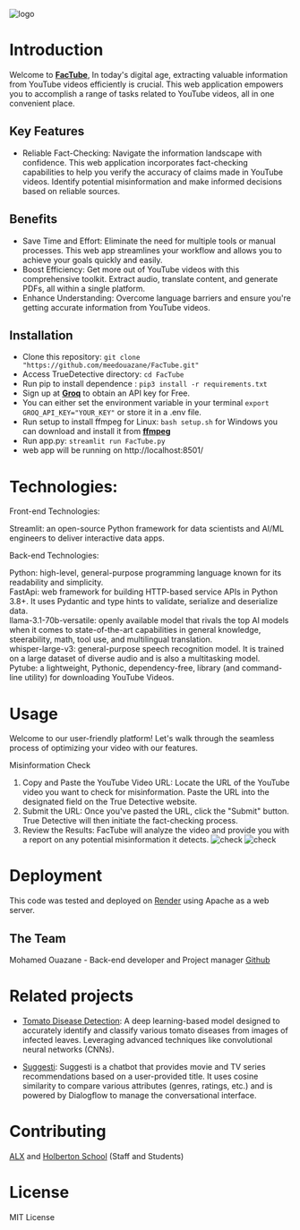 
![logo](https://i.ibb.co/3S4STkq/ft-1.png)

# Introduction
Welcome to [**FacTube**](https://truedetective.com), In today's digital age, extracting valuable information from YouTube videos efficiently is crucial. This web application empowers you to accomplish a range of tasks related to YouTube videos, all in one convenient place.

## Key Features
* Reliable Fact-Checking: Navigate the information landscape with confidence. This web application incorporates fact-checking capabilities to help you verify the accuracy of claims made in YouTube videos. Identify potential misinformation and make informed decisions based on reliable sources.

## Benefits
* Save Time and Effort: Eliminate the need for multiple tools or manual processes. This web app streamlines your workflow and allows you to achieve your goals quickly and easily.
* Boost Efficiency: Get more out of YouTube videos with this comprehensive toolkit. Extract audio, translate content, and generate PDFs, all within a single platform.
* Enhance Understanding: Overcome language barriers and ensure you're getting accurate information from YouTube videos.


## Installation
* Clone this repository: `git clone "https://github.com/meedouazane/FacTube.git"`
* Access TrueDetective directory: `cd FacTube`
* Run pip to install dependence : `pip3 install -r requirements.txt`
* Sign up at [**Groq**](https://groq.com/) to obtain an API key for Free.
* You can either set the environment variable in your terminal  `export GROQ_API_KEY="YOUR_KEY"` or store it in a .env file.
* Run setup to install ffmpeg for Linux: `bash setup.sh` for Windows you can download and install it from [**ffmpeg**](https://www.ffmpeg.org/download.html) 
* Run app.py: `streamlit run FacTube.py`
* web app will be running on http://localhost:8501/

# Technologies:

Front-end Technologies:

Streamlit: an open-source Python framework for data scientists and AI/ML engineers to deliver interactive data apps.

Back-end Technologies:

Python:  high-level, general-purpose programming language known for its readability and simplicity.  
FastApi:  web framework for building HTTP-based service APIs in Python 3.8+. It uses Pydantic and type hints to validate, serialize and deserialize data.  
llama-3.1-70b-versatile: openly available model that rivals the top AI models when it comes to state-of-the-art capabilities in general knowledge, steerability, math, tool use, and multilingual translation.  
whisper-large-v3: general-purpose speech recognition model. It is trained on a large dataset of diverse audio and is also a multitasking model.  
Pytube: a lightweight, Pythonic, dependency-free, library (and command-line utility) for downloading YouTube Videos.

# Usage
Welcome to our user-friendly platform! Let's walk through the seamless process of optimizing your video with our features.

Misinformation Check
1. Copy and Paste the YouTube Video URL: Locate the URL of the YouTube video you want to check for misinformation. Paste the URL into the designated field on the True Detective website.
2. Submit the URL: Once you've pasted the URL, click the "Submit" button. True Detective will then initiate the fact-checking process.
3. Review the Results: FacTube will analyze the video and provide you with a report on any potential misinformation it detects.
![check](https://i.ibb.co/VtWHymS/1.png)
![check](https://i.ibb.co/6F8xr2c/2.png)


# Deployment
This code was tested and deployed on [Render](https://dashboard.render.com/) using Apache as a web server.

## The Team
Mohamed Ouazane - Back-end developer and Project manager [Github](https://github.com/meedouazane)  

# Related projects

* [Tomato Disease Detection](https://github.com/meedouazane/Tomato_Disease_Detection): A deep learning-based model designed to accurately identify and classify various tomato diseases from images of infected leaves. Leveraging advanced techniques like convolutional neural networks (CNNs).

* [Suggesti](https://github.com/meedouazane/Suggesti): Suggesti is a chatbot that provides movie and TV series recommendations based on a user-provided title. It uses cosine similarity to compare various attributes (genres, ratings, etc.) and is powered by Dialogflow to manage the conversational interface.

# Contributing
[ALX](https://intranet.alxswe.com/) and [Holberton School](https://www.holbertonschool.com/) (Staff and Students)

# License

MIT License
